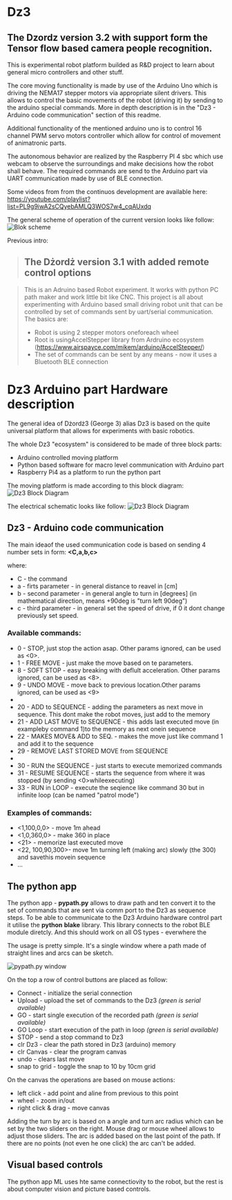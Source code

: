 # Dz3 

## The Dzordz version 3.2 with support form the Tensor flow based camera people recognition.

This is experimental robot platform builded as R&D project to learn about general micro controllers and other stuff. 

The core moving functionality is made by use of the Arduino Uno which is driving the NEMA17 stepper motors via appropriate silent drivers. 
This allows to control the basic movements of the robot (driving it) by sending to the arduino special commands. More in depth description is in the "Dz3 - Arduino code communication" section of this readme. 

Additional functionality of the mentioned arduino uno is to control 16 channel PWM servo motors controller which allow for control of movement of animatronic parts.

The autonomous behavior are realized by the Raspberry PI 4 sbc which use webcam to observe the surroundings and make decisions how the robot shall behave. The required commands are send to the Arduino part via UART communication made by use of BLE connection. 

Some videos from from the continuos development are available here:
https://youtube.com/playlist?list=PL9g9iwA2sCQyebAMLQ3WOS7w4_cqAUxdq

The general scheme of operation of the current version looks like follow:
![Blok scheme](img/IMG_4066.JPG)




Previous intro:
>## The Dżordż version 3.1 with added remote control options

>This is an Adruino based Robot experiment. It works with python PC path maker and work little bit like CNC. 
This project is all about experimenting with Arduino based small driving robot unit that can be controlled by set of commands sent by uart/serial communication.
The basics are:
>- Robot is using 2 stepper motors oneforeach wheel
>- Root is usingAccelStepper library from Ardruino ecosystem (https://www.airspayce.com/mikem/arduino/AccelStepper/) 
>- The set of commands can be sent by any means - now it uses a Bluetooth BLE connection 

# Dz3 Arduino part Hardware description

The general idea of Dżordż3 (George 3) alias Dz3 is based on the quite universal platform that allows for experiments with basic robotics.

The whole Dz3 "ecosystem" is considered to be made of three block parts:
- Arduino controlled moving platform
- Python based software for macro level communication with Arduino part
- Raspberry Pi4 as a platform to run the python part

The moving platform is made according to this block diagram:
![Dz3 Block Diagram](img/Dz3-Arduino-block.png)


The electrical schematic looks like follow:
![Dz3 Block Diagram](img/Schematic_Dz3-Dzordz3-robotplatform01.png)




## Dz3 - Arduino code communication

The main ideaof the used communication code is based on sending 4 number sets in form:
**<C,a,b,c>**

where:

- C - the command
- a - firts parameter - in general distance to reavel in [cm]
- b - second parameter - in general angle to turn in [degrees] (in mathematical direction, means +90deg is "turn left 90deg")
- c - third parameter - in general set the speed of drive, if 0 it dont change previously set speed.

### Available commands:
- 0 - STOP, just stop the action asap. Other params ignored, can be used as <0>.
- 1 - FREE MOVE - just make the move based on te parameters.
- 8 - SOFT STOP - easy breaking with deflult acceleration. Other params ignored, can be used as <8>.
- 9 - UNDO  MOVE - move back to previous location.Other params ignored, can be used as <9>
- 
- 20 - ADD to SEQUENCE - adding the parameters as next move in sequence. This dont make the robot moves, just add to the memory
- 21 - ADD LAST MOVE to SEQUENCE - this adds last executed move (in exampleby command 1)to the memory as next onein sequence
- 22 - MAKES MOVE& ADD to SEQ. - makes the move just like command 1 and add it to the sequence
- 29 - REMOVE LAST STORED MOVE from SEQUENCE
-
- 30 - RUN the SEQUENCE - just starts to execute memorized commands
- 31 - RESUME SEQUENCE - starts the sequence from where it was stopped (by sending <0>whileexecuting)
- 33 - RUN in LOOP - execute the seqience like command 30 but in infinite loop (can be named "patrol mode")

### Examples of commands:
- <1,100,0,0> - move 1m ahead
- <1,0,360,0> - make 360 in place
- <21> - memorize last executed move
- <22, 100,90,300>- move 1m turning left (making arc) slowly (the 300) and savethis movein sequence
- ...

## The python app

The python app - **pypath.py** allows to draw path and ten convert it to the set of commands that are sent via comm port to the Dz3 as sequence steps. To be able to communicate to the Dz3 Arduino hardware control part it utilise the **python** **blake** library. This library connects to the robot BLE module diretcly. And this should work on all OS types - everwhere the 

The usage is pretty simple. It's a single window where a path made of straight lines and arcs can be sketch.

![pypath.py window](img/pypath_window.png)

On the top a row of control buttons are placed as follow:
- Connect - initialize the serial connection
- Upload - upload the set of commands to the Dz3 *(green is serial available)*
- GO - start single execution of the recorded path *(green is serial available)*
- GO Loop - start execution of the path in loop *(green is serial available)*
- STOP - send a stop command to Dz3
- clr Dz3 - clear the path stored in Dz3 (arduino) memory
- clr Canvas - clear the program canvas
- undo - clears last move
- snap to grid - toggle the snap to 10 by 10cm grid

On the canvas the operations are based on mouse actions:
- left click - add point and aline from previous to this point
- wheel - zoom in/out
- right click & drag - move canvas

Adding the turn by arc is based on a angle and turn arc radius which can be set by the two sliders on the right. Mouse drag or mouse wheel allows to adjust those sliders.
The arc is added based on the last point of the path. If there are no points (not even he one click) the arc can't be added.     

## Visual based controls
The python app ML uses hte same connectiovity to the robot, but the rest is about computer vision and picture based controls. 

